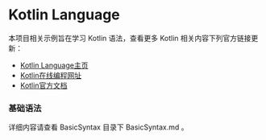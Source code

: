 # Kotlin Language

本项目相关示例旨在学习 Kotlin 语法，查看更多 Kotlin 相关内容下列官方链接更新：
* [Kotlin Language主页](http://kotlinlang.org/)
* [Kotlin在线编程网址]( https://try.kotlinlang.org/#/Examples/Hello,%20world!/Simplest%20version/Simplest%20version.kt)
* [Kotlin官方文档](http://kotlinlang.org/docs/reference/)

### 基础语法
详细内容请查看 BasicSyntax 目录下 BasicSyntax.md 。

